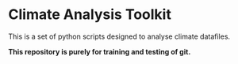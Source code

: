 # Climate Analysis Toolkit

This is a set of python scripts designed to analyse climate datafiles.

**This repository is purely for training and testing of git.**
